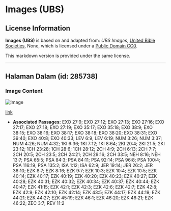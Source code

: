 # Images (UBS)

## License Information

**Images (UBS)** is based on and adapted from: _UBS Images_, [United Bible Societies](https://unitedbiblesocieties.org/), None, which is licensed under a [Public Domain CC0](https://creativecommons.org/public-domain/cc0/).

This markdown version is provided under the same license.



--------------------------------

## Halaman Dalam (id: 285738)

### Image Content

![Image](https://cdn.aquifer.bible/aquifer-content/resources/Media/WEB-0436_courtyard_en.jpg)

[link](https://cdn.aquifer.bible/aquifer-content/resources/Media/WEB-0436_courtyard_en.jpg)

* **Associated Passages:** EXO 27:9; EXO 27:12; EXO 27:13; EXO 27:16; EXO 27:17; EXO 27:18; EXO 27:19; EXO 35:17; EXO 35:18; EXO 38:9; EXO 38:15; EXO 38:16; EXO 38:17; EXO 38:18; EXO 38:20; EXO 38:31; EXO 39:40; EXO 40:8; EXO 40:33; LEV 6:9; LEV 6:19; NUM 3:26; NUM 3:37; NUM 4:26; NUM 4:32; 1KI 6:36; 1KI 7:12; 1KI 8:64; 2KI 20:4; 2KI 21:5; 2KI 23:12; 1CH 23:28; 1CH 28:6; 1CH 28:12; 2CH 4:9; 2CH 6:13; 2CH 7:7; 2CH 20:5; 2CH 23:5; 2CH 24:21; 2CH 29:16; 2CH 33:5; NEH 8:16; NEH 13:7; PSA 65:5; PSA 84:3; PSA 84:11; PSA 92:14; PSA 96:8; PSA 100:4; PSA 116:19; PSA 135:2; ISA 1:12; ISA 62:9; JER 19:14; JER 26:2; JER 36:10; EZK 8:7; EZK 8:16; EZK 9:7; EZK 10:3; EZK 10:4; EZK 10:5; EZK 40:14; EZK 40:17; EZK 40:19; EZK 40:20; EZK 40:23; EZK 40:27; EZK 40:28; EZK 40:31; EZK 40:32; EZK 40:34; EZK 40:37; EZK 40:44; EZK 40:47; EZK 41:15; EZK 42:1; EZK 42:3; EZK 42:6; EZK 42:7; EZK 42:8; EZK 42:9; EZK 42:10; EZK 42:14; EZK 43:5; EZK 44:17; EZK 44:19; EZK 44:21; EZK 44:27; EZK 45:19; EZK 46:1; EZK 46:20; EZK 46:21; EZK 46:22; ZEC 3:7; REV 11:2

